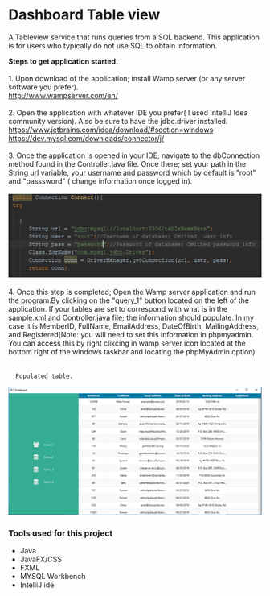 # Dashboard Table view

A Tableview service that runs queries from a SQL backend. This application is for users who typically do not use SQL to obtain information.

**Steps to get application started.**<br><br>
      1. Upon download of the application; install Wamp server (or any server software you prefer).<br>
            http://www.wampserver.com/en/<br><br>
      2. Open the application with whatever IDE you prefer( I used IntelliJ Idea community version). Also be sure to have the jdbc.driver installed.<br>
            https://www.jetbrains.com/idea/download/#section=windows<br>
            https://dev.mysql.com/downloads/connector/j/<br><br>
      3. Once the application is opened in your IDE; navigate to the dbConnection method found in the Controller.java file. Once there; set your path in the String url variable, your username and password which by default is "root" and "passsword" ( change information once logged in).<br><br>
      ![Screen](https://github.com/fowler-mychale/tableView_v1/blob/master/dbConnect.PNG?raw=true)<br><br>
      4. Once this step is completed; Open the Wamp server application and run the program.By clicking on the "query_1" button located on the left of the application. If your tables are set to correspond with what is in the sample.xml and Controller.java file; the information should populate. In my case it is MemberID, FullName, EmailAddress, DateOfBirth, MailingAddress, and Registered(Note: you will need to set this information in phpmyadmin. You can access this by right clikcing in wamp server icon located at the bottom right of the windows taskbar and locating the phpMyAdmin option)<br><br>
      
      
      Populated table.
![Screen](https://github.com/fowler-mychale/tableView_v1/blob/master/Capture.PNG?raw=true)

### Tools used for this project
- Java
- JavaFX/CSS
- FXML
- MYSQL Workbench
- IntelliJ ide
